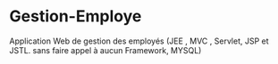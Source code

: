 # Gestion-Employe
Application Web de gestion des employés (JEE , MVC ,  Servlet, JSP et JSTL. sans faire appel à aucun Framework, MYSQL)
